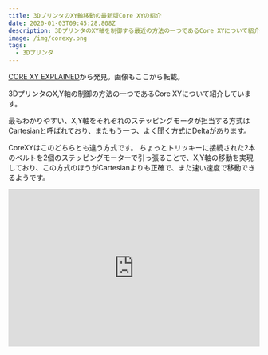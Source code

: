 ```yaml
---
title: 3DプリンタのXY軸移動の最新版Core XYの紹介
date: 2020-01-03T09:45:28.808Z
description: 3DプリンタのXY軸を制御する最近の方法の一つであるCore XYについて紹介します。
image: /img/corexy.png
tags:
  - 3Dプリンタ
---
```

[CORE XY EXPLAINED](https://hackaday.com/2019/11/12/core-xy-explained/)から発見。画像もここから転載。

3DプリンタのX,Y軸の制御の方法の一つであるCore XYについて紹介しています。

最もわかりやすい、X,Y軸をそれぞれのステッピングモータが担当する方式はCartesianと呼ばれており、またもう一つ、よく聞く方式にDeltaがあります。

CoreXYはこのどちらとも違う方式です。
ちょっとトリッキーに接続された2本のベルトを2個のステッピングモーターで引っ張ることで、X,Y軸の移動を実現しており、この方式のほうがCartesianよりも正確で、また速い速度で移動できるようです。

<iframe width="100%" height="315" src="https://www.youtube.com/embed/_ramiM3KHYE" frameborder="0" allow="accelerometer; autoplay; clipboard-write; encrypted-media; gyroscope; picture-in-picture" allowfullscreen></iframe>
